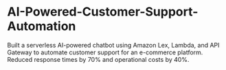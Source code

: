 # AI-Powered-Customer-Support-Automation
Built a serverless AI-powered chatbot using Amazon Lex, Lambda, and API Gateway to automate customer support for an e-commerce platform. Reduced response times by 70% and operational costs by 40%.
